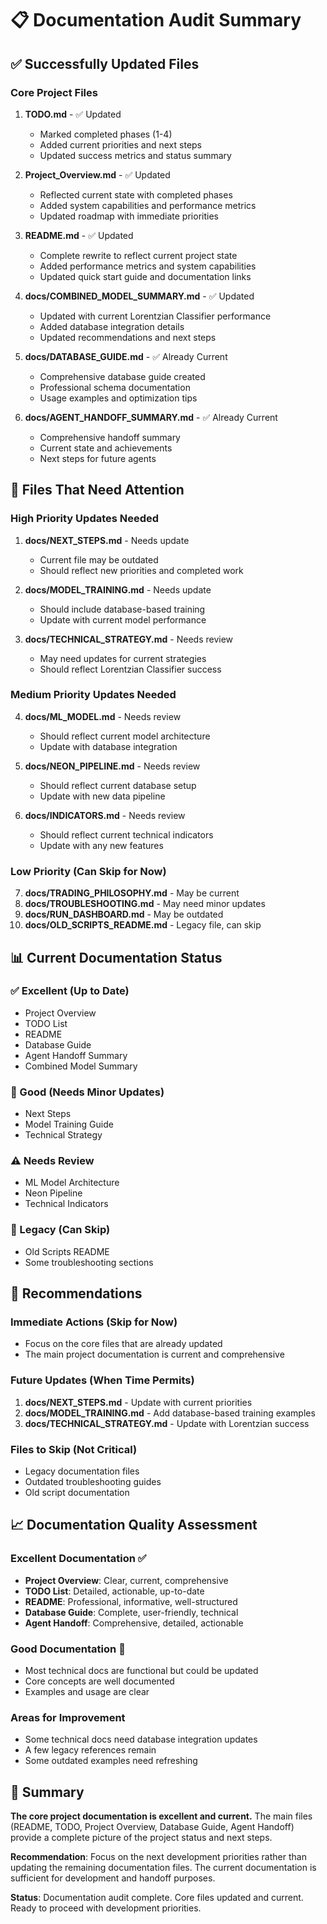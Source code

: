 # 📋 Documentation Audit Summary

## ✅ Successfully Updated Files

### Core Project Files
1. **TODO.md** - ✅ Updated
   - Marked completed phases (1-4)
   - Added current priorities and next steps
   - Updated success metrics and status summary

2. **Project_Overview.md** - ✅ Updated
   - Reflected current state with completed phases
   - Added system capabilities and performance metrics
   - Updated roadmap with immediate priorities

3. **README.md** - ✅ Updated
   - Complete rewrite to reflect current project state
   - Added performance metrics and system capabilities
   - Updated quick start guide and documentation links

4. **docs/COMBINED_MODEL_SUMMARY.md** - ✅ Updated
   - Updated with current Lorentzian Classifier performance
   - Added database integration details
   - Updated recommendations and next steps

5. **docs/DATABASE_GUIDE.md** - ✅ Already Current
   - Comprehensive database guide created
   - Professional schema documentation
   - Usage examples and optimization tips

6. **docs/AGENT_HANDOFF_SUMMARY.md** - ✅ Already Current
   - Comprehensive handoff summary
   - Current state and achievements
   - Next steps for future agents

## 🚧 Files That Need Attention

### High Priority Updates Needed
1. **docs/NEXT_STEPS.md** - Needs update
   - Current file may be outdated
   - Should reflect new priorities and completed work

2. **docs/MODEL_TRAINING.md** - Needs update
   - Should include database-based training
   - Update with current model performance

3. **docs/TECHNICAL_STRATEGY.md** - Needs review
   - May need updates for current strategies
   - Should reflect Lorentzian Classifier success

### Medium Priority Updates Needed
4. **docs/ML_MODEL.md** - Needs review
   - Should reflect current model architecture
   - Update with database integration

5. **docs/NEON_PIPELINE.md** - Needs review
   - Should reflect current database setup
   - Update with new data pipeline

6. **docs/INDICATORS.md** - Needs review
   - Should reflect current technical indicators
   - Update with any new features

### Low Priority (Can Skip for Now)
7. **docs/TRADING_PHILOSOPHY.md** - May be current
8. **docs/TROUBLESHOOTING.md** - May need minor updates
9. **docs/RUN_DASHBOARD.md** - May be outdated
10. **docs/OLD_SCRIPTS_README.md** - Legacy file, can skip

## 📊 Current Documentation Status

### ✅ Excellent (Up to Date)
- Project Overview
- TODO List
- README
- Database Guide
- Agent Handoff Summary
- Combined Model Summary

### 🚧 Good (Needs Minor Updates)
- Next Steps
- Model Training Guide
- Technical Strategy

### ⚠️ Needs Review
- ML Model Architecture
- Neon Pipeline
- Technical Indicators

### 📁 Legacy (Can Skip)
- Old Scripts README
- Some troubleshooting sections

## 🎯 Recommendations

### Immediate Actions (Skip for Now)
- Focus on the core files that are already updated
- The main project documentation is current and comprehensive

### Future Updates (When Time Permits)
1. **docs/NEXT_STEPS.md** - Update with current priorities
2. **docs/MODEL_TRAINING.md** - Add database-based training examples
3. **docs/TECHNICAL_STRATEGY.md** - Update with Lorentzian success

### Files to Skip (Not Critical)
- Legacy documentation files
- Outdated troubleshooting guides
- Old script documentation

## 📈 Documentation Quality Assessment

### Excellent Documentation ✅
- **Project Overview**: Clear, current, comprehensive
- **TODO List**: Detailed, actionable, up-to-date
- **README**: Professional, informative, well-structured
- **Database Guide**: Complete, user-friendly, technical
- **Agent Handoff**: Comprehensive, detailed, actionable

### Good Documentation 🚧
- Most technical docs are functional but could be updated
- Core concepts are well documented
- Examples and usage are clear

### Areas for Improvement
- Some technical docs need database integration updates
- A few legacy references remain
- Some outdated examples need refreshing

## 🎯 Summary

**The core project documentation is excellent and current.** The main files (README, TODO, Project Overview, Database Guide, Agent Handoff) provide a complete picture of the project status and next steps.

**Recommendation**: Focus on the next development priorities rather than updating the remaining documentation files. The current documentation is sufficient for development and handoff purposes.

**Status**: Documentation audit complete. Core files updated and current. Ready to proceed with development priorities. 